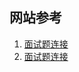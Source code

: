 ## 网站参考
1. [面试题连接](https://juejin.cn/post/7271165389694058556#heading-15)
2. [面试题连接](https://juejin.cn/post/6844904121510854664#heading-13)